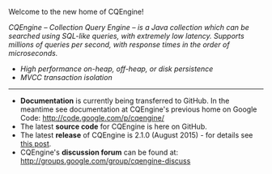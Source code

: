 Welcome to the new home of CQEngine!

*CQEngine – Collection Query Engine – is a Java collection which can be searched using SQL-like queries, with extremely low latency. Supports millions of queries per second, with response times in the order of microseconds.*

* *High performance on-heap, off-heap, or disk persistence*
* *MVCC transaction isolation*

---
* **Documentation** is currently being transferred to GitHub. In the meantime see documentation at CQEngine's previous home on Google Code: http://code.google.com/p/cqengine/
* The latest **source code** for CQEngine is here on GitHub.
* The latest **release** of CQEngine is 2.1.0 (August 2015) - for details see [this post](https://groups.google.com/d/msg/cqengine-discuss/Pvs0reAYC9U/DsyoCkwBBAAJ).
* CQEngine's **discussion forum** can be found at: http://groups.google.com/group/cqengine-discuss
